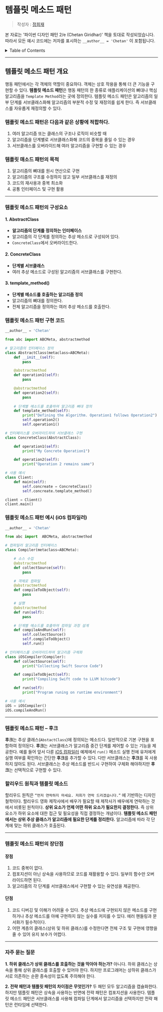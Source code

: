 # 템플릿 메소드 패턴

> 작성자 : [정희재](https://github.com/Hee-Jae)

본 자료는 '파이썬 디자인 패턴 2/e (Chetan Giridhar)' 책을 토대로 작성되었습니다. 따라서 모든 예시 코드에는 저자를 표시하는 `__author__ = 'Chetan'` 이 포함됩니다.

<details>
<summary>Table of Contents</summary>

- [템플릿 메소드 패턴 개요](#템플릿-메소드-패턴-개요)
- [템플릿 메소드 패턴의 구성요소](#템플릿-메소드-패턴의-구성요소)
- [템플릿 메소드 패턴 구현 코드](#템플릿-메소드-패턴-구현-코드)
- [템플릿 메소드 패턴 예시 (iOS 컴파일러)](#템플릿-메소드-패턴-예시-ios-컴파일러)
- [템플릿 메소드 패턴 – 후크](#템플릿-메소드-패턴-후크)
- [할리우드 원칙과 템플릿 메소드](#할리우드-원칙과-템플릿-메소드)
- [템플릿 메소드 패턴의 장단점](#템플릿-메소드-패턴의-장단점)
- [자주 묻는 질문](#자주-묻는-질문)

</details>

---

## 템플릿 메소드 패턴 개요

행동 패턴에서는 각 객체의 역할이 중요하다. 객체는 상호 작용을 통해 더 큰 기능을 구현할 수 있다. **템플릿 메소드 패턴**은 행동 패턴의 한 종류로 애플리케이션의 뼈대나 핵심 알고리즘을 `Template Method`라는 곳에 정의한다. 템플릿 메소드 패턴은 알고리즘의 일부 단계를 서브클래스화해 알고리즘의 부분적 수정 및 재정의를 쉽게 한다. 즉 서브클래스를 자유롭게 재정의할 수 있다.


### 템플릿 메소드 패턴은 다음과 같은 상황에 적합하다.
1. 여러 알고리즘 또는 클래스의 구조나 로직이 비슷할 때
2. 알고리즘을 단계별로 서브클래스화해 코드의 중복을 줄일 수 있는 경우
3. 서브클래스를 오버라이드해 여러 알고리즘을 구현할 수 있는 경우


### 템플릿 매소드 패턴의 목적
1. 알고리즘의 뼈대를 원시 연산으로 구현
2. 알고리즘의 구조를 수정하지 않고 일부 서브클래스를 재정의
3. 코드의 재사용과 중복 최소화
4. 공통 인터페이스 및 구현 활용

---
### 템플릿 메소드 패턴의 구성요소
#### 1. AbstractClass
- **알고리즘의 단계를 정의하는 인터페이스**
- 알고리즘의 각 단계를 정의하는 추상 메소드로 구성되어 있다.
- `ConcreteClass`에서 오버라이드한다.
#### 2. ConcreteClass
- **단계별 서브클래스**
- 여러 추상 메소드로 구성된 알고리즘의 서브클래스를 구현한다.
#### 3. template_method()
- **단계별 메소드를 호출하는 알고리즘 정의**
- 알고리즘의 뼈대를 정의한다.
- 전체 알고리즘을 정의하는 여러 추상 메소드를 호출한다.

### 템플릿 메소드 패턴 구현 코드
```python
__author__ = 'Chetan'

from abc import ABCMeta, abstractmethod

# 알고리즘의 인터페이스 정의
class AbstractClass(metaclass=ABCMeta):
    def __init__(self):
        pass

    @abstractmethod
    def operation1(self):
        pass

    @abstractmethod
    def operation2(self):
        pass
    
    # 단계별 메소드를 호출하여 알고리즘 뼈대 정의
    def template_method(self):
        print("Defining the Algorithm. Operation1 follows Operation2")
        self.operation2()
        self.operation1()

# 인터페이스를 오버라이드하여 서브클래스 구현
class ConcreteClass(AbstractClass):

    def operation1(self):
        print("My Concrete Operation1")

    def operation2(self):
        print("Operation 2 remains same")

# 사용 예시
class Client:
    def main(self):
        self.concreate = ConcreteClass()
        self.concreate.template_method()

client = Client()
client.main()
```

### 템플릿 메소드 패턴 예시 (iOS 컴파일러)
```python
__author__ = 'Chetan'

from abc import  ABCMeta, abstractmethod

# 컴파일러 알고리즘 인터페이스
class Compiler(metaclass=ABCMeta):

    # 소스 수집
    @abstractmethod
    def collectSource(self):
        pass

    # 객체로 컴파일
    @abstractmethod
    def compileToObject(self):
        pass

    # 실행
    @abstractmethod
    def run(self):
        pass

    # 단계별 메소드를 호출하여 컴파일 과정 설계
    def compileAndRun(self):
        self.collectSource()
        self.compileToObject()
        self.run()

# 인터페이스를 오버라이드하여 알고리즘 구체화
class iOSCompiler(Compiler):
    def collectSource(self):
        print("Collecting Swift Source Code")

    def compileToObject(self):
        print("Compiling Swift code to LLVM bitcode")

    def run(self):
        print("Program runing on runtime environment")

# 사용 예시
iOS = iOSCompiler()
iOS.compileAndRun()
```

---
### 템플릿 메소드 패턴 – 후크
**후크**는 추상 클래스(`AbstactClass`)에 정의되는 메소드다. 일반적으로 기본 구현을 포함하여 정의된다. **후크**는 서브클래스가 알고리즘 중간 단계를 제어할 수 있는 기능을 제공한다. 예를 들어 앞서 다룬 [iOS 컴파일러](#템플릿-메소드-패턴-예시-ios-컴파일러) 예제에서 `run()` 메소드 실행 전에 유저에게 실행 여부를 확인하는 간단한 **후크**를 추가할 수 있다. 다만 서브클래스는 **후크**를 꼭 사용하지 않아도 된다. 서브클래스는 추상 메소드를 반드시 구현하여 구체화 해야하지만 **후크**는 선택적으로 구현할 수 있다.

### 할리우드 원칙과 템플릿 메소드
할리우드 원칙은 `“먼저 연락하지 마세요. 저희가 연락 드리겠습니다.”` 에 기반하는 디자인 철학이다. 할리우드 영화 제작사에서 배우가 필요할 때 제작사가 배우에게 연락하는 것에서 비롯된 원칙이다. **상위 요소가 언제 어떤 하위 요소가 필요한지 결정한다.** 즉 상위 요소가 하위 요소에 대한 접근 및 필요성을 직접 결정하는 개념이다. **템플릿 메소드 패턴에서는 상위 추상 클래스가 알고리즘에 필요한 단계를 정리한다.** 알고리즘에 따라 각 단계에 맞는 하위 클래스가 호출된다.



---
### 템플릿 메소드 패턴의 장단점

#### 장점
1. 코드 중복이 없다.
2. 컴포지션이 아닌 상속을 사용하므로 코드를 재활용할 수 있다. 일부의 함수만 오버라이드하면 된다.
3. 알고리즘의 각 단계를 서브클래스에서 구현할 수 있는 유연성을 제공한다.

#### 단점
1. 코드 디버깅 및 이해가 어려울 수 있다. 추상 메소드에 구현되지 않은 메소드를 구현하거나 추상 메소드를 아예 구현하지 않는 실수를 저지를 수 있다. 에러 핸들링과 문서화가 필수적이다.
2. 어떤 계층의 클래스(상위 및 하위 클래스)를 수정한다면 전체 구조 및 구현에 영향을 줄 수 있어 유지 보수가 어렵다.

---
### 자주 묻는 질문
**1. 하위 클래스가 상위 클래스를 호출하는 것을 막아야 하는가?**
아니다. 하위 클래스는 상속을 통해 상위 클래스를 호출할 수 있어야 한다. 하지만 프로그래머는 상하위 클래스가 서로 의존하는 순환 종속성이 없도록 주의해야 한다.

**2. 전략 패턴과 템플릿 패턴의 차이점은 무엇인가?**
두 패턴 모두 알고리즘을 캡슐화한다. 하지만 템플릿 패턴은 상속을 사용하는 반면에 전략 패턴은 컴포지션을 사용한다. 템플릿 메소드 패턴은 서브클래스를 사용해 컴파일 단계에서 알고리즘을 선택하지만 전략 패턴은 런타임에 선택한다.


